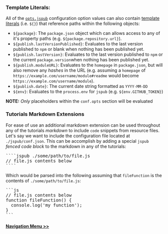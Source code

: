 ### Template Literals:
All of the [`opts.jspub`](tutorial-2-conf.html) configuration option values can also contain [template literals](https://developer.mozilla.org/en-US/docs/Web/JavaScript/Reference/Template_literals) (i.e. `${}`) that reference paths within the following objects:
- `${package}`: The `package.json` object which can allows access to any of it's property paths (e.g. `${package.repository.url}`).
- `${publish.lastVersionPublished}`: Evaluates to the last version published to `npm` or blank when nothing has been published yet.
- `${publish.lastVersion}`: Evaluates to the last version published to `npm` or the current `package.version`when nothing has been published yet.
- `${publish.moduleURL}`: Evaluates to the `homepage` in `package.json`, but will also remove any _hashes_ in the URL (e.g. assuming a `homepage` of `https://example.com/username/module#readme` would become `https://example.com/username/module`).
- `${publish.date}`: The current date string formatted as `YYYY-MM-DD`
- `${env}`: Evaluates to the `process.env` for `jspub` (e.g. `${env.GITHUB_TOKEN}`)

__NOTE:__ _Only_ placeholders within the `conf.opts` section will be evaluated

### Tutorials Markdown Extensions
For ease of use an additional markdown extension can be used throughout any of the tutorials _markdown_ to include `code` snippets from resource files. Let's say we want to include the configuration file located at `./jspub/conf.json`. This can be accomplish by adding a special `jspub` _fenced code block_ to the markdown in any of the tutorials:
<pre>
````jspub ./some/path/to/file.js
// file.js contents below
````
</pre>
Which would be parsed into the following assuming that `fileFunction` is the contents of `./some/path/to/file.js`:
<pre>
```js
// file.js contents below
function fileFunction() {
  console.log('my function');
}
```
</pre>

#### [Navigation Menu >>](tutorial-4-navs.html)